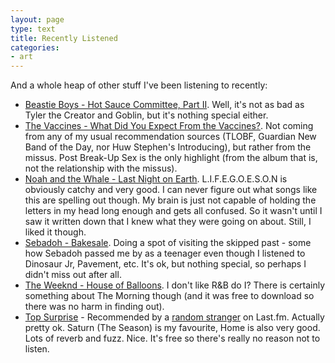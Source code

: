 ```yaml
---
layout: page
type: text
title: Recently Listened
categories: 
- art
---
```

And a whole heap of other stuff I've been listening to recently:

* [Beastie Boys - Hot Sauce Committee, Part II](http://hotsaucecommittee.com/). Well, it's not as bad as Tyler the Creator and Goblin, but it's nothing special either. 
* [The Vaccines - What Did You Expect From the Vaccines?](http://www.thevaccines.co.uk/). Not coming from any of my usual recommendation sources (TLOBF, Guardian New Band of the Day, nor Huw Stephen's Introducing), but rather from the missus. Post Break-Up Sex is the only highlight (from the album that is, not the relationship with the missus).
* [Noah and the Whale - Last Night on Earth](http://www.noahandthewhale.com/album.html). L.I.F.E.G.O.E.S.O.N is obviously catchy and very good. I can never figure out what songs like this are spelling out though. My brain is just not capable of holding the letters in my head long enough and gets all confused. So it wasn't until I saw it written down that I knew what they were going on about. Still, I liked it though.
* [Sebadoh - Bakesale](http://www.sebadoh.com/). Doing a spot of visiting the skipped past - some how Sebadoh passed me by as a teenager even though I listened to Dinosaur Jr, Pavement, etc. It's ok, but nothing special, so perhaps I didn't miss out after all.
* [The Weeknd - House of Balloons](http://the-weeknd.com/). I don't like R&B do I? There is certainly something about The Morning though (and it was free to download so there was no harm in finding out). 
* [Top Surprise](http://www.pugrecords.com/discography/) - Recommended by a [random stranger](http://www.last.fm/user/jongou) on Last.fm. Actually pretty ok. Saturn (The Season) is my favourite, Home is also very good. Lots of reverb and fuzz. Nice. It's free so there's really no reason not to listen.
